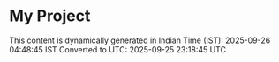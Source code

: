 # My Project

This content is dynamically generated in Indian Time (IST): 2025-09-26 04:48:45 IST
Converted to UTC: 2025-09-25 23:18:45 UTC
